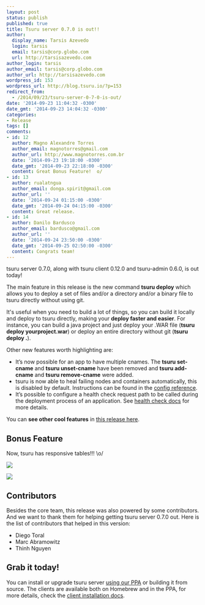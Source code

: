 ```yaml
---
layout: post
status: publish
published: true
title: Tsuru server 0.7.0 is out!!
author:
  display_name: Tarsis Azevedo
  login: tarsis
  email: tarsis@corp.globo.com
  url: http://tarsisazevedo.com
author_login: tarsis
author_email: tarsis@corp.globo.com
author_url: http://tarsisazevedo.com
wordpress_id: 153
wordpress_url: http://blog.tsuru.io/?p=153
redirect_from:
  - /2014/09/23/tsuru-server-0-7-0-is-out/
date: '2014-09-23 11:04:32 -0300'
date_gmt: '2014-09-23 14:04:32 -0300'
categories:
- Release
tags: []
comments:
- id: 12
  author: Magno Alexandre Torres
  author_email: magnotorres@gmail.com
  author_url: http://www.magnotorres.com.br
  date: '2014-09-23 19:18:00 -0300'
  date_gmt: '2014-09-23 22:18:00 -0300'
  content: Great Bonus Feature!  o/
- id: 13
  author: rualatngua
  author_email: donga.spirit@gmail.com
  author_url: ''
  date: '2014-09-24 01:15:00 -0300'
  date_gmt: '2014-09-24 04:15:00 -0300'
  content: Great release.
- id: 14
  author: Danilo Bardusco
  author_email: bardusco@gmail.com
  author_url: ''
  date: '2014-09-24 23:50:00 -0300'
  date_gmt: '2014-09-25 02:50:00 -0300'
  content: Congrats team!
---
```

<p>tsuru server 0.7.0, along with tsuru client 0.12.0 and tsuru-admin 0.6.0, is out today!</p>
<p>The main feature in this release is the new command <strong>tsuru deploy</strong> which allows you to deploy a set of files and/or a directory and/or a binary file to tsuru directly without using git.</p>
<p>It's useful when you need to build a lot of things, so you can build it locally and deploy to tsuru directly, making your <strong>deploy faster and easier</strong>. For instance, you can build a java project and just deploy your .WAR file (<strong>tsuru deploy yourproject.war</strong>) or deploy an entire directory without git (<strong>tsuru deploy .</strong>).</p>
<p>Other new features worth highlighting are:</p>
<ul>
<li>
        It’s now possible for an app to have multiple cnames. The <strong>tsuru set-cname</strong> and <strong>tsuru unset-cname</strong> have been removed and <strong>tsuru add-cname</strong> and <strong>tsuru remove-cname</strong> were added.
    </li>
<li>
        tsuru is now able to heal failing nodes and containers automatically, this is disabled by default. Instructions can be found in the <a href="http://docs.tsuru.io/en/latest/reference/config.html#config-healing">config reference</a>.
    </li>
<li>
        It’s possible to configure a health check request path to be called during the deployment process of an application. See <a href="http://docs.tsuru.io/en/latest/using/tsuru.yaml.html#yaml-healthcheck">health check docs</a> for more details.
    </li>
</ul>
<p>You can <strong>see other cool features</strong> in <a href="http://docs.tsuru.io/en/latest/releases/tsr/0.7.0.html">this release here</a>.</p>
<h2>Bonus Feature</h2>
<p>Now, tsuru has responsive tables!!! \o/</p>
<p><img src="http://i.imgur.com/dtS3TBA.gif" /></p>
<p><img src="https://camo.githubusercontent.com/92a0e6c8cfa3aae0e70f442fc915263ee59bf5bf/687474703a2f2f6d656469612e74756d626c722e636f6d2f74756d626c725f6c74757a6a766251364c31717a677078392e676966" /></p>
<h2>Contributors</h2>
<p>Besides the core team, this release was also powered by some contributors. And we want to thank them for helping getting tsuru server 0.7.0 out. Here is the list of contributors that helped in this version:</p>
<ul>
<li>Diego Toral</li>
<li>Marc Abramowitz</li>
<li>Thinh Nguyen</li>
</ul>
<h2>Grab it today!</h2>
<p>You can install or upgrade tsuru server <a href="http://docs.tsuru.io/en/latest/installing/api.html#adding-repositories">using our PPA</a> or building it from source. The clients are available both on Homebrew and in the PPA, for more details, check the <a href="http://docs.tsuru.io/en/latest/using/install-client.html">client installation docs</a>.</p>
